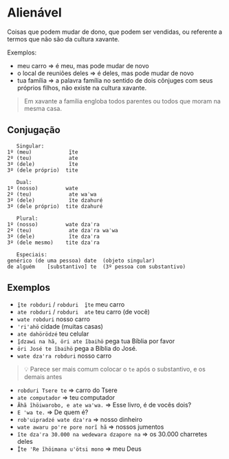 # Alienável

Coisas que podem mudar de dono, que podem ser vendidas, ou referente a termos que não são da cultura xavante.

Exemplos:

- meu carro ⇒ é meu, mas pode mudar de novo
- o local de reuniões deles ⇒ é deles, mas pode mudar de novo
- tua família ⇒ a palavra família no sentido de dois cônjuges com seus próprios filhos, não existe na cultura xavante. 
> Em xavante a família engloba todos parentes ou todos que moram na mesma casa.

## Conjugação

```
   Singular:
1º (meu)            ĩ̱te    
2º (teu)            ate     
3º (dele)           ĩte
3º (dele próprio)  tite

   Dual:
1º (nosso)         wate     
2º (teu)            ate waˈwa
3º (dele)           ĩte dzahuré
3º (dele próprio)  tite dzahuré

   Plural: 
1º (nosso)         wate dzaˈra      
2º (teu)            ate dzaˈra waˈwa
3º (dele)           ĩte dzaˈra
3º (dele mesmo)    tite dzaˈra

   Especiais:
genérico (de uma pessoa) date  (objeto singular)
de alguém    [substantivo] te  (3º pessoa com substantivo)
```

## Exemplos

- `ĩ̱te robduri` / `robduri  ĩ̱te` meu carro
- `ate robduri` / `robduri  ate` teu carro (de você)
- `wate robduri` nosso carro
- `ꞌriꞌahö` cidade (muitas casas)
- `ate dahörödzé` teu celular
- `ĩ̱dzawi na hã, öri ate ĩbaihö` pega tua Bíblia por favor 
- `öri José te ĩbaihö` pega a Bíblia do José.
- `wate dzaꞌra robduri` nosso carro
> 💡 Parece ser mais comum colocar o `te` após o substantivo, e os demais antes 
- `robduri Tsere te` ⇒ carro do Tsere
- `ate computador` ⇒ teu computador
- `Ãhã ĩhöiwarobo, e ate waꞌwa.` ⇒ Esse livro, é de vocês dois?
- `E ꞌwa te.` ⇒ De quem é?
- `robꞌuipradzé wate dzaꞌra` ⇒ nosso dinheiro
- `wate awaru poꞌre pore norĩ hã` ⇒ nossos jumentos
- `ĩte dzaˈra 30.000 na wedewara dzapore na` ⇒ os 30.000 charretes deles
- `Ĩ̱te ꞌRe ĩhöimana uꞌötsi mono` ⇒ meu Deus